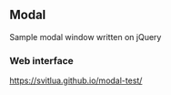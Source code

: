 ## Modal
Sample modal window written on jQuery

### Web interface
https://svitlua.github.io/modal-test/
